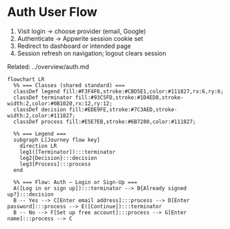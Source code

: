 # Auth User Flow

1. Visit login → choose provider (email, Google)
2. Authenticate → Appwrite session cookie set
3. Redirect to dashboard or intended page
4. Session refresh on navigation; logout clears session

Related: ../overview/auth.md

```mermaid
flowchart LR
  %% === Classes (shared standard) ===
  classDef legend fill:#F3F4F6,stroke:#CBD5E1,color:#111827,rx:6,ry:6;
  classDef terminator fill:#93C5FD,stroke:#1D4ED8,stroke-width:2,color:#0B1020,rx:12,ry:12;
  classDef decision fill:#EDE9FE,stroke:#7C3AED,stroke-width:2,color:#111827;
  classDef process fill:#E5E7EB,stroke:#6B7280,color:#111827;

  %% === Legend ===
  subgraph L[Journey flow key]
    direction LR
    leg1([Terminator]):::terminator
    leg2{Decision}:::decision
    leg3[Process]:::process
  end

  %% === Flow: Auth — Login or Sign‑Up ===
  A([Log in or sign up]):::terminator --> B{Already signed up?}:::decision
  B -- Yes --> C[Enter email address]:::process --> D[Enter password]:::process --> E([Continue]):::terminator
  B -- No --> F[Set up free account]:::process --> G[Enter name]:::process --> C
```


